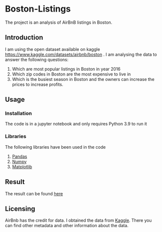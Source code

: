 # Boston-Listings

The project is an analysis of AirBnB listings in Boston.


## Introduction

I am using the open dataset available on kaggle https://www.kaggle.com/datasets/airbnb/boston . I am analysing the data to answer the following questions:

1. Which are most popular listings in Boston in year 2016
2. Which zip codes in Boston are the most expensive to live in
3. Which is the busiest season in Boston and the owners can increase the prices to increase profits.


## Usage 


### Installation

The code is in a jupyter notebook and only requires Python 3.9 to run it 


### Libraries

The following libraries have been used in the code 

1. [Pandas](https://pandas.pydata.org)
2. [Numpy](https://numpy.org/)
3. [Matplotlib](https://matplotlib.org/)

## Result

The result can be found [here]()


## Licensing

AirBnb has the credit for data. I obtained the data from [Kaggle](https://www.kaggle.com/datasets/airbnb/boston). There you can find other metadata and other information about the data.

